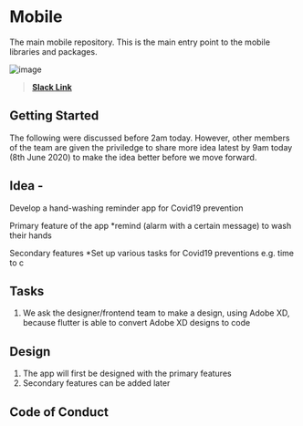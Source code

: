 # Mobile

The main mobile repository. This is the main entry point to the mobile libraries and packages.

![image](https://user-images.githubusercontent.com/17856665/83970785-80c03c00-a8cf-11ea-9e97-f8edfb3fcfab.png)

> [**Slack Link**](https://hngi7.slack.com/archives/C013K32KMRQ/p1591537761438900)

## Getting Started

The following were discussed before 2am today. However, other members of the team are given the priviledge to share more idea latest by 9am today (8th June 2020) to make the idea better before we move forward.


## Idea - 

Develop a hand-washing reminder app for Covid19 prevention

Primary feature of the app
  *remind (alarm with a certain message) to wash their hands

Secondary features
  *Set up various tasks for Covid19 preventions e.g. time to c



## Tasks
1. We ask the designer/frontend team to make a design, using Adobe XD, because flutter is able to convert Adobe XD designs to code

## Design
1. The app will first be designed with the primary features
2. Secondary features can be added later


## Code of Conduct

